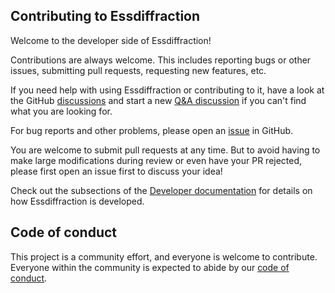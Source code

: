 ## Contributing to Essdiffraction

Welcome to the developer side of Essdiffraction!

Contributions are always welcome.
This includes reporting bugs or other issues, submitting pull requests, requesting new features, etc.

If you need help with using Essdiffraction or contributing to it, have a look at the GitHub [discussions](https://github.com/scipp/essdiffraction/discussions) and start a new [Q&A discussion](https://github.com/scipp/essdiffraction/discussions/categories/q-a) if you can't find what you are looking for.

For bug reports and other problems, please open an [issue](https://github.com/scipp/essdiffraction/issues/new) in GitHub.

You are welcome to submit pull requests at any time.
But to avoid having to make large modifications during review or even have your PR rejected, please first open an issue first to discuss your idea!

Check out the subsections of the [Developer documentation](https://scipp.github.io/essdiffraction/developer/index.html) for details on how Essdiffraction is developed.

## Code of conduct

This project is a community effort, and everyone is welcome to contribute.
Everyone within the community is expected to abide by our [code of conduct](https://github.com/scipp/essdiffraction/blob/main/CODE_OF_CONDUCT.md).
